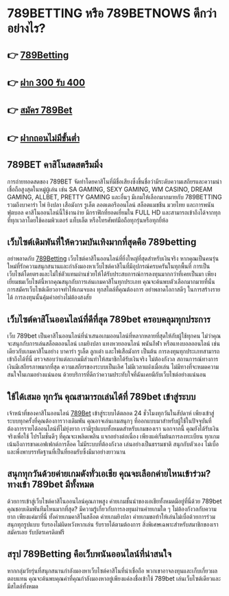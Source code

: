 # 789BETTING หรือ 789BETNOWS ดีกว่าอย่างไร?

## 👉 [789Betting](https://www.789betnows.com/)
## 👉 [ฝาก 300 รับ 400](https://www.789betnows.com/)
## 👉 [สมัคร 789Bet](https://www.789betnows.com/register/)
## 👉 [ฝากถอนไม่มีขั้นต่ำ](https://www.789betnows.com/deposit-withdraw/)

## 789BET คาสิโนสดสตรีมมิ่ง

การถ่ายทอดสดของ 789BET จัดทำโดยคาสิโนที่มีชื่อเสียงซึ่งขึ้นชื่อว่ามีระดับความเสถียรและความน่าเชื่อถือสูงสุดในหมู่ผู้เล่น เช่น SA GAMING, SEXY GAMING, WM CASINO, DREAM GAMING, ALLBET, PRETTY GAMING และอื่นๆ มีเกมให้เลือกมากมายกับ 789BETTING รวมถึงบาคาร่า ไพ่ ยิงปลา เสือมังกร รูเล็ต ลอตเตอรีออนไลน์ สล็อตแมชชีน มวยไทย และการพนันฟุตบอล คาสิโนออนไลน์นี้ใช้งานง่าย มีกราฟิกที่ยอดเยี่ยมใน FULL HD และสามารถเข้าถึงได้จากทุกที่ทุกเวลาโดยใช้คอมพิวเตอร์ แท็บเล็ต หรือโทรศัพท์มือถือทุกรุ่นหรือทุกยี่ห้อ


## เว็บไซต์เดิมพันที่ให้ความบันเทิงมากที่สุดคือ 789betting

อย่าพลาดกับ [789Betting](https://www.789betnows.com/) เว็บไซต์คาสิโนออนไลน์ที่ยิ่งใหญ่ที่สุดสำหรับเงินจริง หากคุณเป็นคนรุ่นใหม่ที่รักความสนุกสนานและกำลังมองหาเว็บไซต์คาสิโนที่มีอุปกรณ์ครบครันในทุกพื้นที่ การเป็นเว็บไซต์โดยตรงและไม่ใช่ตัวแทนผ่านช่วยให้ได้รับประสบการณ์การลงทุนมากกว่าที่เคยเป็นมา เพียงเยี่ยมชมเว็บไซต์นี้หากคุณสนุกกับการเล่นเกมคาสิโนทุกประเภท คุณจะค้นพบตัวเลือกมากมายที่นั่น การสมัครเว็บไซต์เดียวอาจทำให้เกมจบลง ทุกสไตล์ที่คุณต้องการ อย่าพลาดโอกาสดีๆ ในการสร้างรายได้ การลงทุนนั้นคุ้มค่าอย่างไม่ต้องสงสัย

##  เว็บไซต์คาสิโนออนไลน์ที่ดีที่สุด 789bet ครอบคลุมทุกประการ

เว็บ 789bet เป็นคาสิโนออนไลน์ที่นำเสนอเกมออนไลน์ที่หลากหลายที่สุดให้กับผู้ใช้ทุกคน ไม่ว่าคุณจะสนุกกับการเล่นสล็อตออนไลน์ เกมยิงปลา แทงหวยออนไลน์ พนันกีฬา หรือแทงบอลออนไลน์ เช่นเดียวกับเกมคาสิโนอย่าง บาคาร่า รูเล็ต ลูกเต๋า และไพ่เสือมังกร เป็นต้น การลงทุนทุกประเภทสามารถเข้าถึงได้ที่นี่ ตรวจสอบว่าแต่ละเกมมีส่วนทำให้สมาชิกได้รับเงินจริง ไม่ต้องกังวล สถานการณ์ทางการเงินมีเสถียรภาพมากที่สุด ความเสถียรของระบบเป็นเลิศ ไม่มีเวลาแฝงเมื่อเล่น ไม่มีทางที่จะหมดความสนใจในเกมอย่างแน่นอน ด้วยบริการที่ดีกว่าความประทับใจที่ฉันเคยมีกับเว็บไซต์อย่างแน่นอน


##  ใช้ได้เสมอ ทุกวัน คุณสามารถเล่นได้ที่ 789bet เข้าสู่ระบบ

เจ้าหน้าที่ของคาสิโนออนไลน์ [789Bet](https://www.789betnows.com/) เข้าสู่ระบบได้ตลอด 24 ชั่วโมงทุกวันในสัปดาห์ เพียงเข้าสู่ระบบทุกครั้งที่คุณต้องการวางเดิมพัน คุณอาจเล่นเกมสนุกๆ ที่ออกแบบมาสำหรับผู้ใช้ในปัจจุบันที่ต้องการรายได้ออนไลน์ที่ไม่ยุ่งยาก เรามีรูปแบบทั้งหมดสำหรับเกมของเรา นอกจากนี้ คุณยังได้รับเงินจริงเพื่อใช้ โปรโมชั่นดีๆ ที่คุณจะเพลิดเพลิน แจกอย่างต่อเนื่อง เพียงแค่เริ่มต้นการลงทะเบียน ทุกเกมเน้นถึงการขาดเอฟเฟกต์การล็อค ไม่มีระบบที่ต้องกังวล เล่นอย่างเป็นธรรมชาติ สนุกกับตัวเอง ไม่เบื่อ และพึ่งพาบรรทัดฐานที่เป็นที่ยอมรับซึ่งมีมาอย่างยาวนาน


## สนุกทุกวันด้วยค่ายเกมดังทั่วเอเชีย คุณจะเลือกค่ายไหนเข้าร่วม? ทางเข้า 789bet มีทั้งหมด

ด้วยการเข้าสู่เว็บไซต์คาสิโนออนไลน์คุณภาพสูง ค่ายเกมชั้นนำของเอเชียทั้งหมดมีอยู่ที่นี่ด้วย 789bet คุณชอบเดิมพันทีมไหนมากที่สุด? มีความรู้เกี่ยวกับการลงทุนผ่านค่ายเกมใด ๆ ไม่ต้องกังวลกับความยาก เพียงแค่มาที่นี่ ทั้งค่ายเกมคาสิโนสล็อต ค่ายเกมยิงปลา ค่ายเกมขอท้าให้เล่นไม่เบื่อด้วยการร่วมสนุกทุกรูปแบบ รับรองไม่ผิดหวังหากเล่น รับรายได้ตามต้องการ สิ่งพิเศษเฉพาะสำหรับสมาชิกของเรา สมัครเลย รับบัตรเครดิตฟรี

## สรุป 789Betting คือเว็บพนันออนไลน์ที่น่าสนใจ

หากกลุ่มวัยรุ่นที่สนุกสนานกำลังมองหาเว็บไซต์คาสิโนที่น่าเชื่อถือ พวกเขาอาจลงทุนและเก็บเกี่ยวผลตอบแทน คุณจะค้นพบคุณค่าที่คุณกำลังมองหาอยู่เพียงแค่ลงชื่อเข้าใช้ 789bet เล่นเว็บไซต์เดียวและมีสไตล์ทั้งหมด
